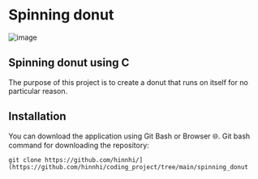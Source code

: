 # Spinning donut
![image](https://github.com/hinnhi/coding_project/assets/163904638/3c3ecbf4-b604-4f11-b64c-2d834a80f54c)


## Spinning donut using C
The purpose of this project is to create a donut that runs on itself for no particular reason.


## Installation
You can download the application using Git Bash or Browser :globe_with_meridians:. Git bash command for downloading the repository:
```
git clone https://github.com/hinnhi/](https://github.com/hinnhi/coding_project/tree/main/spinning_donut
```
